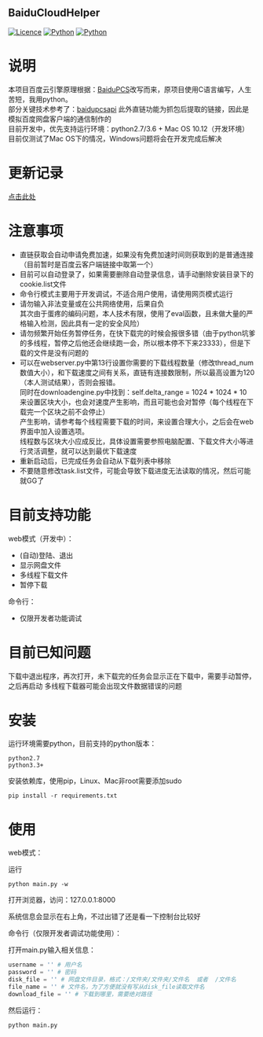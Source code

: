 ## BaiduCloudHelper

[![Licence](https://img.shields.io/badge/licence-MIT-blue.svg)](https://github.com/yp05327/BaiduCloudHelper/LICENSE) [![Python](https://img.shields.io/badge/python-2.7%2C3.3+-blue.svg)](https://github.com/yp05327/BaiduCloudHelper#) [![Python](https://travis-ci.org/yp05327/BaiduCloudHelper.svg?branch=master)](https://travis-ci.org/yp05327/BaiduCloudHelper)

# 说明
本项目百度云引擎原理根据：[BaiduPCS](https://github.com/GangZhuo/BaiduPCS)改写而来，原项目使用C语言编写，人生苦短，我用python。  
部分关键技术参考了：[baidupcsapi](https://github.com/ly0/baidupcsapi)
此外直链功能为抓包后提取的链接，因此是模拟百度网盘客户端的通信制作的  
目前开发中，优先支持运行环境：python2.7/3.6 + Mac OS 10.12（开发环境）  
目前仅测试了Mac OS下的情况，Windows问题将会在开发完成后解决  

# 更新记录
[点击此处](https://github.com/yp05327/BaiduCloudHelper/blob/master/update.md)

# 注意事项
* 直链获取会自动申请免费加速，如果没有免费加速时间则获取到的是普通连接（目前暂时是百度云客户端链接中取第一个）  
* 目前可以自动登录了，如果需要删除自动登录信息，请手动删除安装目录下的cookie.list文件  
* 命令行模式主要用于开发调试，不适合用户使用，请使用网页模式运行  
* 请勿输入非法变量或在公共网络使用，后果自负  
其次由于蛋疼的编码问题，本人技术有限，使用了eval函数，且未做大量的严格输入检测，因此具有一定的安全风险）  
* 请勿频繁开始任务暂停任务，在快下载完的时候会报很多错（由于python坑爹的多线程，暂停之后他还会继续跑一会，所以根本停不下来23333），但是下载的文件是没有问题的  
* 可以在webserver.py中第13行设置你需要的下载线程数量（修改thread_num数值大小），和下载速度之间有关系，直链有连接数限制，所以最高设置为120（本人测试结果），否则会报错。  
同时在downloadengine.py中找到：self.delta_range = 1024 * 1024 * 10 来设置区块大小，也会对速度产生影响，而且可能也会对暂停（每个线程在下载完一个区块之前不会停止）  
产生影响，请参考每个线程需要下载的时间，来设置合理大小，之后会在web界面中加入设置选项。  
线程数与区块大小应成反比，具体设置需要参照电脑配置、下载文件大小等进行灵活调整，就可以达到最优下载速度  
* 重新启动后，已完成任务会自动从下载列表中移除  
* 不要随意修改task.list文件，可能会导致下载进度无法读取的情况，然后可能就GG了  

# 目前支持功能
web模式（开发中）：
* (自动)登陆、退出
* 显示网盘文件
* 多线程下载文件
* 暂停下载

命令行：
* 仅限开发者功能调试

# 目前已知问题
下载中退出程序，再次打开，未下载完的任务会显示正在下载中，需要手动暂停，之后再启动
多线程下载器可能会出现文件数据错误的问题

# 安装
运行环境需要python，目前支持的python版本：

```
python2.7
python3.3+
```

安装依赖库，使用pip，Linux、Mac非root需要添加sudo

```shell
pip install -r requirements.txt
```

# 使用

web模式：

运行

```shell
python main.py -w
```

打开浏览器，访问：127.0.0.1:8000

系统信息会显示在右上角，不过出错了还是看一下控制台比较好

命令行（仅限开发者调试功能使用）：

打开main.py输入相关信息：

```python
username = '' # 用户名
password = '' # 密码
disk_file = '' # 网盘文件目录，格式：/文件夹/文件夹/文件名  或者  /文件名
file_name = '' # 文件名，为了方便就没有写从disk_file读取文件名
download_file = '' # 下载到哪里，需要绝对路径
```

然后运行：

```shell
python main.py
```
